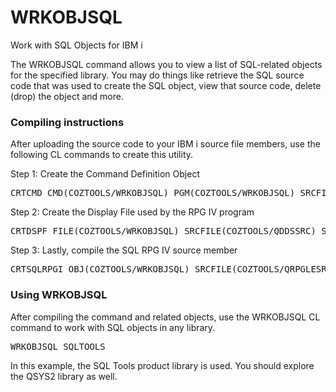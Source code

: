 # WRKOBJSQL
Work with SQL Objects for IBM i
<p>The WRKOBJSQL command allows you to view a list of SQL-related objects for the specified library. 
You may do things like retrieve the SQL source code that was used to create the SQL object, view that source code, delete (drop) the object and more.</p>
<h3>Compiling instructions</h3>
<p>After uploading the source code to your IBM i source file members, use the following CL commands to create this utility.</p>
<p>Step 1: Create the Command Definition Object</p>
<pre>CRTCMD CMD(COZTOOLS/WRKOBJSQL) PGM(COZTOOLS/WRKOBJSQL) SRCFILE(COZTOOLS/QCMDSRC) SRCMBR(WRKOBJSQL) REPLACE(*YES) </pre>
<p>Step 2: Create the Display File used by the RPG IV program</p>
<pre>CRTDSPF FILE(COZTOOLS/WRKOBJSQL) SRCFILE(COZTOOLS/QDDSSRC) SRCMBR(WRKOBJSQL) REPLACE(*YES)</pre>
<p>Step 3: Lastly, compile the SQL RPG IV source member</p>
<pre>CRTSQLRPGI OBJ(COZTOOLS/WRKOBJSQL) SRCFILE(COZTOOLS/QRPGLESRC) SRCMBR(WRKOBJSQL) OBJTYPE(*PGM) REPLACE(*YES)</pre>
<h3>Using WRKOBJSQL</h3>
<p>After compiling the command and related objects, use the WRKOBJSQL CL command to work with SQL objects in any library.</p>
<pre>WRKOBJSQL SQLTOOLS</pre>
<p>In this example, the SQL Tools product library is used. You should explore the QSYS2 library as well.</p>
